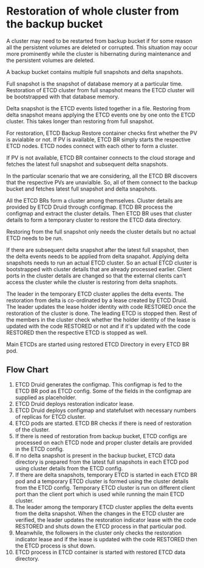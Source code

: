 # Restoration of whole cluster from the backup bucket
A cluster may need to be restarted from backup bucket if for some reason all the persistent volumes are deleted or corrupted. This situation may occur more prominently while the cluster is hibernating during maintenance and the persistent volumes are deleted.

A backup bucket contains multiple full snapshots and delta snapshots.

Full snapshot is the snapshot of database memory at a particular time. Restoration of ETCD cluster from full snapshot means the ETCD cluster will be bootstrapped with that database memory.

Delta snapshot is the ETCD events listed together in a file. Restoring from delta snapshot means applying the ETCD events one by one onto the ETCD cluster. This takes longer than restoring from full snapshot.

For restoration, ETCD Backup Restore container checks first whether the PV is avialable or not. If PV is available, ETCD BR simply starts the respective ETCD nodes. ETCD nodes connect with each other to form a cluster.

If PV is not available, ETCD  BR container connects to the cloud storage and fetches the latest full snapshot and subsequent delta snapshots.

In the particular scenario that we are considering, all the ETCD BR discovers that the respective PVs are unavialble. So, all of them connect to the backup bucket and fetches latest full snapshot and delta snapshots.

All the ETCD BRs form a cluster among themselves. Cluster details are provided by ETCD Druid through configmap. ETCD BR process the configmap and extract the cluster details. Then ETCD BR uses that cluster details to form a temporary cluster to restore the ETCD data directory.

Restoring from the full snapshot only needs the cluster details but no actual ETCD needs to be run.

If there are subsequent delta snapshot after the latest full snapshot, then the delta events needs to be applied from delta snapahot. Applying delta snapshots needs to run an actual ETCD cluster. So an actual ETCD cluster is bootstrapped with cluster details that are already processed earlier. Client ports in the cluster details are changed so that the external clients can't access the cluster while the cluster is restoring from delta snaphots.

The leader in the temporary ETCD cluster applies the delta events. The restoration from delta is co-ordinated by a lease created by ETCD Druid. The leader updates the lease holder identity with code RESTORED once the restoration of the cluster is done. The leading ETCD is stopped then. Rest of the members in the cluster check whether the holder identity of the lease is updated with the code RESTORED or not and if it's updated with the code RESTORED then the respective ETCD is stopped as well.

Main ETCDs are started using restored ETCD Directory in every ETCD BR pod.

## Flow Chart

1. ETCD Druid generates the configmap. This configmap is fed to the ETCD BR pod as ETCD config. Some of the fields in the configmap are supplied as placeholder.
2. ETCD Druid deploys restoration indicator lease.
3. ETCD Druid deploys configmap and statefulset with necessary numbers of replicas for ETCD cluster.
4. ETCD pods are started. ETCD BR checks if there is need of restoration of the cluster.
5. If there is need of restoration from backup bucket, ETCD configs are processed on each ETCD node and proper cluster details are provided in the ETCD config.
6. If no delta snapshot is present in the backup bucket, ETCD data directory is prepared from the latest full snapshots in each ETCD pod using cluster details from the ETCD config.
7. If there are delta snapshots, temporary ETCD is started in each ETCD BR pod and a temporary ETCD cluster is formed using the cluster details from the ETCD config. Temporary ETCD cluster is run on different client port than the client port which is used while running the main ETCD cluster.
8. The leader among the temporary ETCD cluster applies the delta events from the delta snapshot. When the changes in the ETCD cluster are verified, the leader updates the restoration indicator lease with the code RESTORED and shuts down the ETCD process in that particular pod.
9. Meanwhile, the followers in the cluster only checks the restoration indicator lease and if the lease is updated with the code RESTORED then the ETCD process is shut down.
10. ETCD process in ETCD container is started with restored ETCD data directory.
